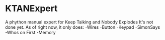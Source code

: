 # KTANExpert
A phython manual expert for Keep Talking and Nobody Explodes
It's not done yet. As of right now, it only does:
-Wires
-Button
-Keypad
-SimonSays
-Whos on First
-Memory
